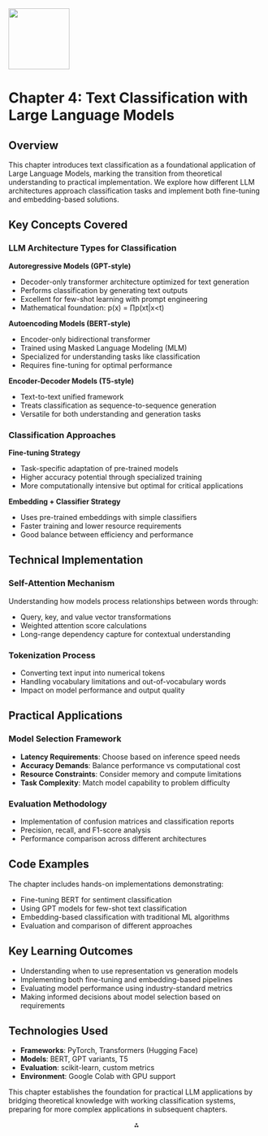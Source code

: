 <img src="https://r2cdn.perplexity.ai/pplx-full-logo-primary-dark%402x.png" class="logo" width="120"/>

# Chapter 4: Text Classification with Large Language Models

## Overview

This chapter introduces text classification as a foundational application of Large Language Models, marking the transition from theoretical understanding to practical implementation. We explore how different LLM architectures approach classification tasks and implement both fine-tuning and embedding-based solutions.

## Key Concepts Covered

### **LLM Architecture Types for Classification**

**Autoregressive Models (GPT-style)**

- Decoder-only transformer architecture optimized for text generation
- Performs classification by generating text outputs
- Excellent for few-shot learning with prompt engineering
- Mathematical foundation: p(x) = ∏p(xt|x<t)

**Autoencoding Models (BERT-style)**

- Encoder-only bidirectional transformer
- Trained using Masked Language Modeling (MLM)
- Specialized for understanding tasks like classification
- Requires fine-tuning for optimal performance

**Encoder-Decoder Models (T5-style)**

- Text-to-text unified framework
- Treats classification as sequence-to-sequence generation
- Versatile for both understanding and generation tasks


### **Classification Approaches**

**Fine-tuning Strategy**

- Task-specific adaptation of pre-trained models
- Higher accuracy potential through specialized training
- More computationally intensive but optimal for critical applications

**Embedding + Classifier Strategy**

- Uses pre-trained embeddings with simple classifiers
- Faster training and lower resource requirements
- Good balance between efficiency and performance


## Technical Implementation

### **Self-Attention Mechanism**

Understanding how models process relationships between words through:

- Query, key, and value vector transformations
- Weighted attention score calculations
- Long-range dependency capture for contextual understanding


### **Tokenization Process**

- Converting text input into numerical tokens
- Handling vocabulary limitations and out-of-vocabulary words
- Impact on model performance and output quality


## Practical Applications

### **Model Selection Framework**

- **Latency Requirements**: Choose based on inference speed needs
- **Accuracy Demands**: Balance performance vs computational cost
- **Resource Constraints**: Consider memory and compute limitations
- **Task Complexity**: Match model capability to problem difficulty


### **Evaluation Methodology**

- Implementation of confusion matrices and classification reports
- Precision, recall, and F1-score analysis
- Performance comparison across different architectures


## Code Examples

The chapter includes hands-on implementations demonstrating:

- Fine-tuning BERT for sentiment classification
- Using GPT models for few-shot text classification
- Embedding-based classification with traditional ML algorithms
- Evaluation and comparison of different approaches


## Key Learning Outcomes

- Understanding when to use representation vs generation models
- Implementing both fine-tuning and embedding-based pipelines
- Evaluating model performance using industry-standard metrics
- Making informed decisions about model selection based on requirements


## Technologies Used

- **Frameworks**: PyTorch, Transformers (Hugging Face)
- **Models**: BERT, GPT variants, T5
- **Evaluation**: scikit-learn, custom metrics
- **Environment**: Google Colab with GPU support

This chapter establishes the foundation for practical LLM applications by bridging theoretical knowledge with working classification systems, preparing for more complex applications in subsequent chapters.

<div style="text-align: center">⁂</div>

[^1]: Hands-On-Large-Language-Models_-Language-Understanding-and-Generation-by-Jay-Alammar.pdf

[^2]: https://github.com/HandsOnLLM/Hands-On-Large-Language-Models

[^3]: https://www.youtube.com/watch?v=LZ2gr04q7Hk

[^4]: https://github.com/mlabonne/llm-course

[^5]: https://substack.com/home/post/p-147578044

[^6]: https://www.youtube.com/watch?v=QYchuz6nBR8

[^7]: https://github.com/youssefHosni/Hands-On-LangChain-for-LLM-Applications-Development/blob/main/README.md

[^8]: https://github.com/youssefHosni/Hands-On-LLM-Applications-Development

[^9]: https://github.com/HandsOnLLM/Hands-On-Large-Language-Models/issues

[^10]: https://www.youtube.com/watch?v=Aa-h739YgnY

[^11]: https://www.youtube.com/watch?v=kfyzggSVAhI

